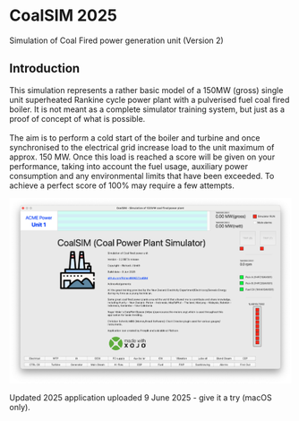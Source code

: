 # CoalSIM 2025
Simulation of Coal Fired power generation unit (Version 2)

## Introduction

This simulation represents a rather basic model of a 150MW (gross)
single unit superheated Rankine cycle power plant with a pulverised fuel
coal fired boiler. It is not meant as a complete simulator training system, 
but just as a proof of concept of what is possible.\
\
The aim is to perform a cold start of the boiler and turbine and once
synchronised to the electrical grid increase load to the unit maximum of
approx. 150 MW. Once this load is reached a score will be given on your
performance, taking into account the fuel usage, auxiliary power
consumption and any environmental limits that have been exceeded. To
achieve a perfect score of 100% may require a few attempts.

![Opening Screen view](/Screenshots/OpeningScreen.png)

Updated 2025 application uploaded 9 June 2025 - give it a try (macOS only).
